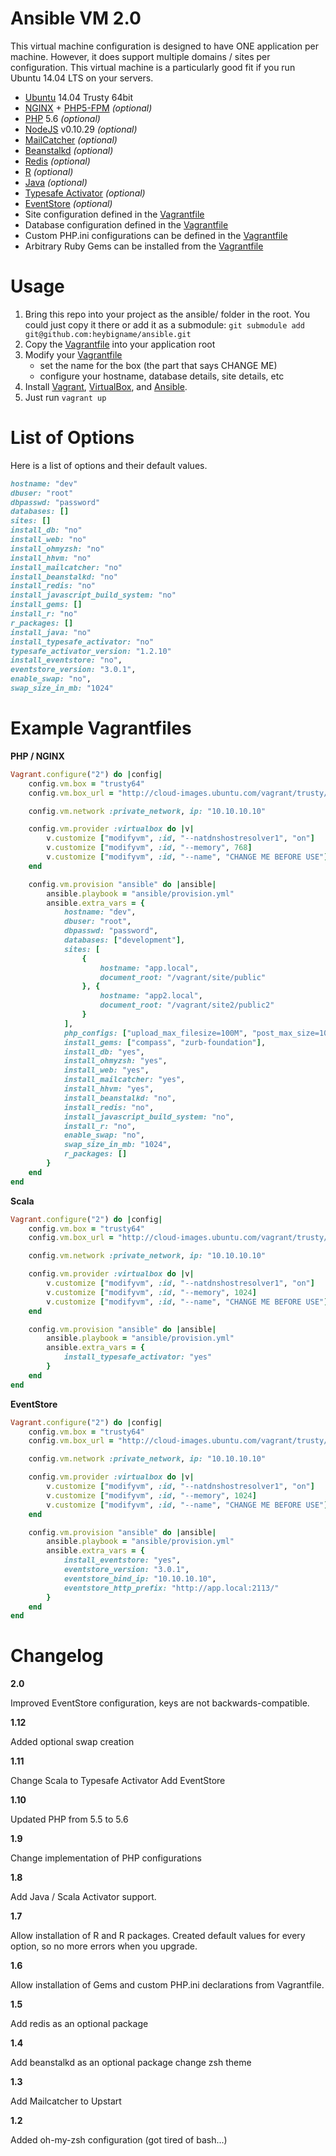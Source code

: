 Ansible VM 2.0 
===============

This virtual machine configuration is designed to have ONE application per machine. However, it does support multiple domains / sites per configuration. This virtual machine is a particularly good fit if you run Ubuntu 14.04 LTS on your servers.

- [Ubuntu](http://www.ubuntu.com/) 14.04 Trusty 64bit
- [NGINX](http://nginx.org/) + [PHP5-FPM](http://php-fpm.org/) _(optional)_
- [PHP](http://php.net/) 5.6 _(optional)_
- [NodeJS](http://nodejs.org/) v0.10.29 _(optional)_
- [MailCatcher](http://mailcatcher.me/) _(optional)_
- [Beanstalkd](http://kr.github.io/beanstalkd/) _(optional)_
- [Redis](http://redis.io) _(optional)_
- [R](http://r-project.org) _(optional)_
- [Java](http://java.com) _(optional)_
- [Typesafe Activator](http://scala-lang.org) _(optional)_
- [EventStore](http://geteventstore.com) _(optional)_
- Site configuration defined in the [Vagrantfile](https://github.com/heybigname/ansible/blob/master/Vagrantfile)
- Database configuration defined in the [Vagrantfile](https://github.com/heybigname/ansible/blob/master/Vagrantfile)
- Custom PHP.ini configurations can be defined in the [Vagrantfile](https://github.com/heybigname/ansible/blob/master/Vagrantfile)
- Arbitrary Ruby Gems can be installed from the [Vagrantfile](https://github.com/heybigname/ansible/blob/master/Vagrantfile)

# Usage

1. Bring this repo into your project as the ansible/ folder in the root. You could just copy it there or add it as a submodule: `git submodule add git@github.com:heybigname/ansible.git`
2. Copy the [Vagrantfile](https://github.com/heybigname/ansible/blob/master/Vagrantfile) into your application root
3. Modify your [Vagrantfile](https://github.com/heybigname/ansible/blob/master/Vagrantfile)
    - set the name for the box (the part that says CHANGE ME)
    - configure your hostname, database details, site details, etc
4. Install [Vagrant](http://vagrantup.com), [VirtualBox](https://www.virtualbox.org/), and [Ansible](http://www.ansible.com/home).
5. Just run `vagrant up`

# List of Options

Here is a list of options and their default values.

```ruby
hostname: "dev"
dbuser: "root"
dbpasswd: "password"
databases: []
sites: []
install_db: "no"
install_web: "no"
install_ohmyzsh: "no"
install_hhvm: "no"
install_mailcatcher: "no"
install_beanstalkd: "no"
install_redis: "no"
install_javascript_build_system: "no"
install_gems: []
install_r: "no"
r_packages: []
install_java: "no"
install_typesafe_activator: "no"
typesafe_activator_version: "1.2.10"
install_eventstore: "no",
eventstore_version: "3.0.1",
enable_swap: "no",
swap_size_in_mb: "1024"
```

# Example Vagrantfiles

**PHP / NGINX**

```ruby
Vagrant.configure("2") do |config|
    config.vm.box = "trusty64"
    config.vm.box_url = "http://cloud-images.ubuntu.com/vagrant/trusty/current/trusty-server-cloudimg-amd64-vagrant-disk1.box"

    config.vm.network :private_network, ip: "10.10.10.10"

    config.vm.provider :virtualbox do |v|
        v.customize ["modifyvm", :id, "--natdnshostresolver1", "on"]
        v.customize ["modifyvm", :id, "--memory", 768]
        v.customize ["modifyvm", :id, "--name", "CHANGE ME BEFORE USE"]
    end

    config.vm.provision "ansible" do |ansible|
        ansible.playbook = "ansible/provision.yml"
        ansible.extra_vars = {
            hostname: "dev",
            dbuser: "root",
            dbpasswd: "password",
            databases: ["development"],
            sites: [
                {
                    hostname: "app.local",
                    document_root: "/vagrant/site/public"
                }, {
                    hostname: "app2.local",
                    document_root: "/vagrant/site2/public2"
                }
            ],
            php_configs: ["upload_max_filesize=100M", "post_max_size=100M"],
            install_gems: ["compass", "zurb-foundation"],
            install_db: "yes",
            install_ohmyzsh: "yes",
            install_web: "yes",
            install_mailcatcher: "yes",
            install_hhvm: "yes",
            install_beanstalkd: "no",
            install_redis: "no",
            install_javascript_build_system: "no",
            install_r: "no",
            enable_swap: "no",
            swap_size_in_mb: "1024",
            r_packages: []
        }
    end
end
```

**Scala**

```ruby
Vagrant.configure("2") do |config|
    config.vm.box = "trusty64"
    config.vm.box_url = "http://cloud-images.ubuntu.com/vagrant/trusty/current/trusty-server-cloudimg-amd64-vagrant-disk1.box"

    config.vm.network :private_network, ip: "10.10.10.10"

    config.vm.provider :virtualbox do |v|
        v.customize ["modifyvm", :id, "--natdnshostresolver1", "on"]
        v.customize ["modifyvm", :id, "--memory", 1024]
        v.customize ["modifyvm", :id, "--name", "CHANGE ME BEFORE USE"]
    end

    config.vm.provision "ansible" do |ansible|
        ansible.playbook = "ansible/provision.yml"
        ansible.extra_vars = {
            install_typesafe_activator: "yes"
        }
    end
end
```

**EventStore**

```ruby
Vagrant.configure("2") do |config|
    config.vm.box = "trusty64"
    config.vm.box_url = "http://cloud-images.ubuntu.com/vagrant/trusty/current/trusty-server-cloudimg-amd64-vagrant-disk1.box"

    config.vm.network :private_network, ip: "10.10.10.10"

    config.vm.provider :virtualbox do |v|
        v.customize ["modifyvm", :id, "--natdnshostresolver1", "on"]
        v.customize ["modifyvm", :id, "--memory", 1024]
        v.customize ["modifyvm", :id, "--name", "CHANGE ME BEFORE USE"]
    end

    config.vm.provision "ansible" do |ansible|
        ansible.playbook = "ansible/provision.yml"
        ansible.extra_vars = {
            install_eventstore: "yes",
            eventstore_version: "3.0.1",
            eventstore_bind_ip: "10.10.10.10",
            eventstore_http_prefix: "http://app.local:2113/"
        }
    end
end
```

Changelog
=========

**2.0**

Improved EventStore configuration, keys are not backwards-compatible.

**1.12**

Added optional swap creation

**1.11**

Change Scala to Typesafe Activator
Add EventStore 

**1.10**

Updated PHP from 5.5 to 5.6

**1.9**

Change implementation of PHP configurations

**1.8**

Add Java / Scala Activator support.

**1.7**

Allow installation of R and R packages. Created default values for every option, so no more errors when you upgrade.

**1.6**

Allow installation of Gems and custom PHP.ini declarations from Vagrantfile.

**1.5**

Add redis as an optional package

**1.4**

Add beanstalkd as an optional package
change zsh theme

**1.3**

Add Mailcatcher to Upstart

**1.2**

Added oh-my-zsh configuration (got tired of bash...)
